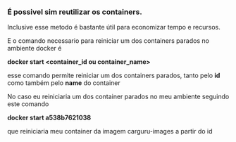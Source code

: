 ### É possivel sim reutilizar os containers.

Inclusive esse metodo é bastante útil para economizar tempo e recursos.

E o comando necessario para reiniciar um dos containers parados no  ambiente docker é

**docker start <container_id ou container_name>**

esse comando permite reiniciar um dos containers parados, tanto pelo **id** como também pelo **name** do container

No caso eu reiniciaria um dos container parados no meu ambiente seguindo este comando

**docker start a538b7621038**

que reiniciaria meu container da imagem carguru-images a partir do id